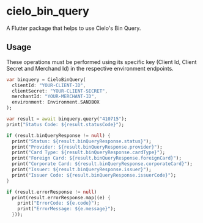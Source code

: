 # cielo_bin_query

A Flutter package that helps to use Cielo's Bin Query.

## Usage

These operations must be performed using its specific key (Client Id, Client Secret and Merchand Id) in the respective environment endpoints.

```dart
var binquery = CieloBinQuery(
  clientId: "YOUR-CLIENT-ID",
  clientSecret: "YOUR-CLIENT-SECRET",
  merchantId: "YOUR-MERCHANT-ID",
  environment: Environment.SANDBOX
);

var result = await binquery.query("410715");
print("Status Code: ${result.statusCode}");

if (result.binQueryResponse != null) {
  print("Status: ${result.binQueryResponse.status}");
  print("Provider: ${result.binQueryResponse.provider}");
  print("Card Type: ${result.binQueryResponse.cardType}");
  print("Foreign Card: ${result.binQueryResponse.foreignCard}");
  print("Corporate Card: ${result.binQueryResponse.corporateCard}");
  print("Issuer: ${result.binQueryResponse.issuer}");
  print("Issuer Code: ${result.binQueryResponse.issuerCode}");
}

if (result.errorResponse != null)
  print(result.errorResponse.map((e) {
    print("ErrorCode: ${e.code}");
    print("ErrorMessage: ${e.message}");
  }));
```